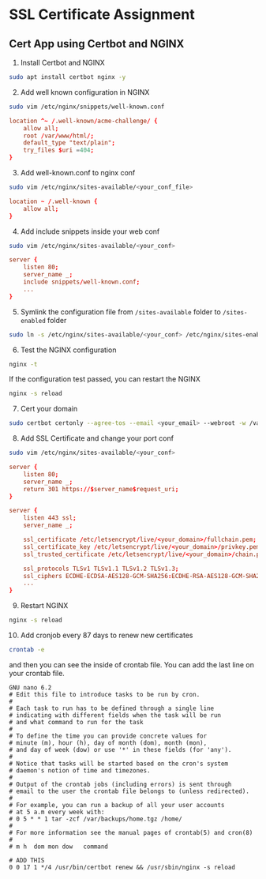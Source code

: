 # SSL Certificate Assignment
## Cert App using Certbot and NGINX
1. Install Certbot and NGINX
```bash
sudo apt install certbot nginx -y
```
2. Add well known configuration in NGINX
```bash
sudo vim /etc/nginx/snippets/well-known.conf
```
```conf
location ^~ /.well-known/acme-challenge/ {
    allow all;
    root /var/www/html/;
    default_type "text/plain";
    try_files $uri =404;
}
```
3. Add well-known.conf to nginx conf
```bash
sudo vim /etc/nginx/sites-available/<your_conf_file>
```
```conf
location ~ /.well-known {
    allow all;
}
```
4. Add include snippets inside your web conf
```bash
sudo vim /etc/nginx/sites-available/<your_conf>
```
```conf
server {
    listen 80;
    server_name _;
    include snippets/well-known.conf;
    ...
}
```
5. Symlink the configuration file from `/sites-available` folder to `/sites-enabled` folder
```bash
sudo ln -s /etc/nginx/sites-available/<your_conf> /etc/nginx/sites-enabled/<your_conf>
```
6. Test the NGINX configuration
```bash
nginx -t
```
If the configuration test passed, you can restart the NGINX
```bash
nginx -s reload
```
7. Cert your domain
```bash
sudo certbot certonly --agree-tos --email <your_email> --webroot -w /var/www/html -d <your_domain> -d www.<your_domain>
```
8. Add SSL Certificate and change your port conf
```bash
sudo vim /etc/nginx/sites-available/<your_conf>
```
```conf
server {
    listen 80;
    server_name _;
    return 301 https://$server_name$request_uri;
}

server {
    listen 443 ssl;
    server_name _;

    ssl_certificate /etc/letsencrypt/live/<your_domain>/fullchain.pem;
    ssl_certificate_key /etc/letsencrypt/live/<your_domain>/privkey.pem;
    ssl_trusted_certificate /etc/letsencrypt/live/<your_domain>/chain.pem;

    ssl_protocols TLSv1 TLSv1.1 TLSv1.2 TLSv1.3;
    ssl_ciphers ECDHE-ECDSA-AES128-GCM-SHA256:ECDHE-RSA-AES128-GCM-SHA256:ECDHE-ECDSA-AES256-GCM-SHA384:ECDHE-RSA-AES256-GCM-SHA384:ECDHE-ECDSA-CHACHA20-POLY1305:ECDHE-RSA-CHACHA20-POLY1305:DHE-RSA-AES128-GCM-SHA256:DHE-RSA-AES256-GCM-SHA384;
    ...
}
```
9. Restart NGINX
```bash
nginx -s reload
```
10. Add cronjob every 87 days to renew new certificates
```bash
crontab -e
```
and then you can see the inside of crontab file. You can add the last line on your crontab file.
```crontab
GNU nano 6.2                                                                                     
# Edit this file to introduce tasks to be run by cron.
# 
# Each task to run has to be defined through a single line
# indicating with different fields when the task will be run
# and what command to run for the task
# 
# To define the time you can provide concrete values for
# minute (m), hour (h), day of month (dom), month (mon),
# and day of week (dow) or use '*' in these fields (for 'any').
# 
# Notice that tasks will be started based on the cron's system
# daemon's notion of time and timezones.
# 
# Output of the crontab jobs (including errors) is sent through
# email to the user the crontab file belongs to (unless redirected).
# 
# For example, you can run a backup of all your user accounts
# at 5 a.m every week with:
# 0 5 * * 1 tar -zcf /var/backups/home.tgz /home/
# 
# For more information see the manual pages of crontab(5) and cron(8)
# 
# m h  dom mon dow   command

# ADD THIS
0 0 17 1 */4 /usr/bin/certbot renew && /usr/sbin/nginx -s reload
```